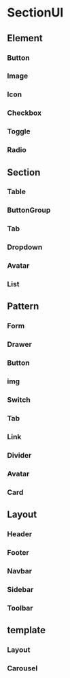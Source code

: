 # SectionUI

## Element
### Button
### Image
### Icon
### Checkbox
### Toggle
### Radio


## Section
### Table
### ButtonGroup
### Tab
### Dropdown
### Avatar
### List
## Pattern
### Form
### Drawer
### Button
### img
### Switch
### Tab
### Link
### Divider
### Avatar
### Card

## Layout
### Header
### Footer
### Navbar
### Sidebar
### Toolbar

## template
### Layout
### Carousel